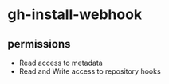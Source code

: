 # gh-install-webhook

## permissions

- Read access to metadata
- Read and Write access to repository hooks
